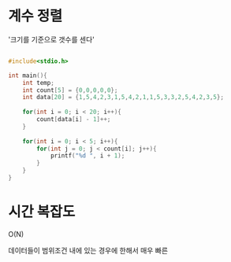 # 계수 정렬

'크기를 기준으로 갯수를 센다'

```c

#include<stdio.h>

int main(){
	int temp;
	int count[5] = {0,0,0,0,0};
	int data[20] = {1,5,4,2,3,1,5,4,2,1,1,5,3,3,2,5,4,2,3,5};
	
	for(int i = 0; i < 20; i++){
		count[data[i] - 1]++; 
	}
	
	for(int i = 0; i < 5; i++){
		for(int j = 0; j < count[i]; j++){
			printf("%d ", i + 1);
		}
	}
}

```

# 시간 복잡도

O(N)

데이터들이 범위조건 내에 있는 경우에 한해서 매우 빠른 
